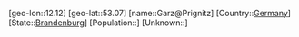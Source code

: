 ﻿---
location: [53.07,12.12]
type: City
tags:
- geo/City


SpocWebEntityId: 30368
isDeleted: false
confidential: public

---
[geo-lon::12.12]
[geo-lat::53.07]
[name::Garz@Prignitz]
[Country::[Germany](geo/Continent/Europe/Germany.md)]
[State::[Brandenburg](geo/Continent/Europe/Germany/Brandenburg.md)]
[Population::]
[Unknown::]

